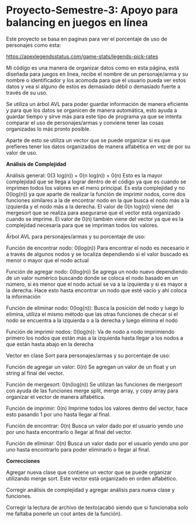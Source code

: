 # Proyecto-Semestre-3: Apoyo para balancing en juegos en línea

Este proyecto se basa en paginas para ver el porcentaje de uso de personajes como esta:

https://apexlegendsstatus.com/game-stats/legends-pick-rates

Mi código es una manera de organizar datos como en esta página, está diseñada para juegos en linea, recibe el nombre de un personaje/arma y su nombre o identificador y los acomoda para que el usuario pueda ver estos datos y vea si alguno de estos es demasiado débil o demasiado fuerte a través de su uso.

Se utiliza un árbol AVL para poder guardar información de manera eficiente y para que los datos se organicen de manera automática, esto ayuda a guardar tiempo y sirve más para este tipo de programa ya que se intenta comparar el uso de personajes/armas y conviene tener las cosas organizadas lo más pronto posible.

Aparte de esto se utiliza un vector que se puede organizar si es que prefieres tener los datos organizados de manera alfabética en vez de por su valor de uso.

**Análisis de Complejidad**

Análisis general: 0(3 log(n)) + 0(n log(n)) + 0(n) Esto es la mayor complejidad que se llega a lograr dentro de el código ya que es cuando se imprimen todos los valores en el menú principal. Es esta complejidad y no 0(log(n)) ya que aparte de realizar la función de imprimir nodos, corre dos funciones similares a la de encontrar nodo en la que busca el nodo más a la izquierda y el nodo más a la derecha. El valor de 0(n log(n)) viene del mergesort que se realiza para asegurarse que el vector está organizado cuando se imprime. El valor de 0(n) también viene del vector ya que es la complejidad necesaria para que se impriman todos los valores.

Árbol AVL para personajes/armas y su porcentaje de uso:

Función de encontrar nodo: 0(log(n)) Para encontrar el nodo es necesario ir a través de algunos nodos y se localiza dependiendo si el valor buscado es menor o mayor que el nodo actual

Función de agregar nodo: 0(log(n)) Se agrega un nodo nuevo dependiendo de un valor numérico buscando donde se coloca el nodo basado en un número, si es menor que el nodo actual se va a la izquierda y si es mayor a la derecha. Hace esto hasta encontrar un nodo que esté vacío y ahí coloca la información

Función de eliminar nodo: 0(log(n)): Busca la posición del nodo y luego lo elimina, utiliza el mismo método que las otras funciones de checar si el nodo se encuentra a la izquierda o a la derecha y luego elimina el nodo

Función de imprimir nodos: 0(log(n)): Va de nodo a nodo imprimiendo primero los nodos que están más a la izquierda hasta llegar a los nodos a que están hasta abajo en la derecha


Vector en clase Sort para personajes/armas y su porcentaje de uso:

Función de agregar un valor: 0(n) Se agregan un valor de un float y un string al final del vector.

Función de mergesort: 0(n(log(n)) Se utilizan las funciones de mergesort con ayuda de las funciones merge split, merge array, y copy array para organizar el vector de manera alfabética.

Función de imprimir: 0(n) Imprime todos los valores dentro del vector, hace esto pasando 1 por uno hasta llegar al final.

Función de encontrar: 0(n) Busca un valor dado por el usuario yendo uno por uno hasta encontrarlo o llegar al final del vector.

Función de eliminar: 0(n) Busca un valor dado por el usuario yendo uno por uno hasta encontrarlo para poder eliminarlo o llegar al final.

**Correcciones**

Agregar nueva clase que contiene un vector que se puede organizar utilizando merge sort. Este vector está organizado en orden alfabético.

Corregir análisis de complejidad y agregar análisis para nueva clase y funciones.

Corregir la lectura de archivo de texto(acabó siendo que si funcionaba solo me faltaba ponerle un cout antes de la función).
